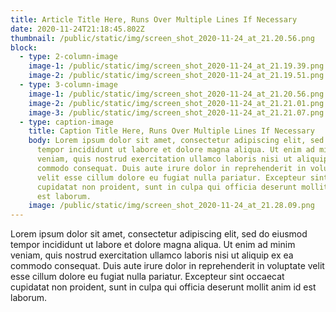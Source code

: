 ```yaml
---
title: Article Title Here, Runs Over Multiple Lines If Necessary
date: 2020-11-24T21:18:45.802Z
thumbnail: /public/static/img/screen_shot_2020-11-24_at_21.20.56.png
block:
  - type: 2-column-image
    image-1: /public/static/img/screen_shot_2020-11-24_at_21.19.39.png
    image-2: /public/static/img/screen_shot_2020-11-24_at_21.19.51.png
  - type: 3-column-image
    image-1: /public/static/img/screen_shot_2020-11-24_at_21.20.56.png
    image-2: /public/static/img/screen_shot_2020-11-24_at_21.21.01.png
    image-3: /public/static/img/screen_shot_2020-11-24_at_21.21.07.png
  - type: caption-image
    title: Caption Title Here, Runs Over Multiple Lines If Necessary
    body: Lorem ipsum dolor sit amet, consectetur adipiscing elit, sed do eiusmod
      tempor incididunt ut labore et dolore magna aliqua. Ut enim ad minim
      veniam, quis nostrud exercitation ullamco laboris nisi ut aliquip ex ea
      commodo consequat. Duis aute irure dolor in reprehenderit in voluptate
      velit esse cillum dolore eu fugiat nulla pariatur. Excepteur sint occaecat
      cupidatat non proident, sunt in culpa qui officia deserunt mollit anim id
      est laborum.
    image: /public/static/img/screen_shot_2020-11-24_at_21.28.09.png
---
```

Lorem ipsum dolor sit amet, consectetur adipiscing elit, sed do eiusmod tempor incididunt ut labore et dolore magna aliqua. Ut enim ad minim veniam, quis nostrud exercitation ullamco laboris nisi ut aliquip ex ea commodo consequat. Duis aute irure dolor in reprehenderit in voluptate velit esse cillum dolore eu fugiat nulla pariatur. Excepteur sint occaecat cupidatat non proident, sunt in culpa qui officia deserunt mollit anim id est laborum.
